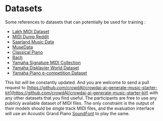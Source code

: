 # Datasets

Some references to datasets that can potentially be used for training :

* [Lakh MIDI Dataset](http://colinraffel.com/projects/lmd/)
* [MIDI Dump Reddit](https://www.reddit.com/r/datasets/comments/3akhxy/the_largest_midi_collection_on_the_internet/)
* [Saarland Music Data](http://resources.mpi-inf.mpg.de/SMD/SMD_MIDI-Audio-Piano-Music.html)
* [MuseData](http://musedata.stanford.edu/)
* [Classical Piano](http://www.piano-midi.de/)
* [Bach](http://www.jsbach.net/midi/)
* [Yamaha Signature MIDI Collection](http://www.yamahaden.com/midi-files)
* [Yamaha Disklavier World Dataset](http://www.kuhmann.com/Yamaha.htm)
* [Yamaha Piano e-competition Dataset](http://www.piano-e-competition.com/)

This list will be constantly updated. And you are welcome to send a pull request to [https://github.com/crowdAI/crowdai-ai-generate-music-starter-kit](https://github.com/crowdAI/crowdai-ai-generate-music-starter-kit) with any other datasets that you find useful.
The participants are free to use any publicly available dataset of MIDI files.
The only constraint is the output of their models should be single track MIDI files, and the evaluation interface will use an Acoustic Grand Piano [SoundFont](https://github.com/mudcube/MIDI.js/blob/master/examples/soundfont/acoustic_grand_piano-mp3.js) to play the same.

